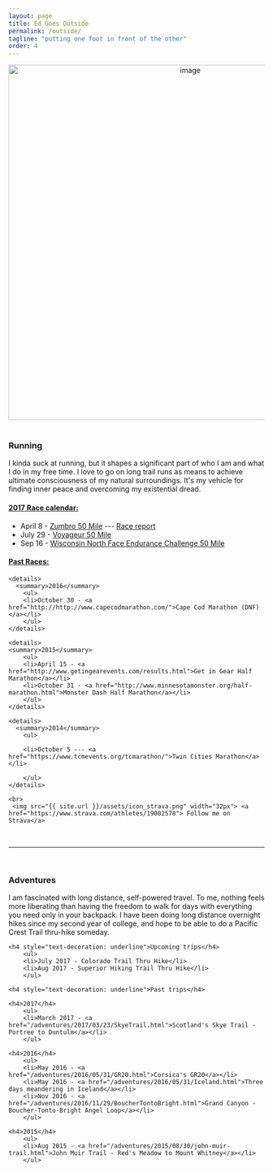 ```yaml
---
layout: page
title: Ed Goes Outside
permalink: /outside/
tagline: "putting one foot in front of the other"
order: 4
---
```




<div class="outside">

<div style="text-align: center;"><img src="{{ site.url }}/assets/nature-cover.jpg" width="700" alt="image"></div><br>


<h3> Running </h3>


<div class="outside-racing">

<p>I kinda suck at running, but it shapes a significant part of who I am and what I do in my free time. I love to go on long trail runs as means to achieve ultimate consciousness of my natural surroundings. It's my vehicle for finding inner peace and overcoming my existential dread. </p>

<h4 style="text-decoration: underline">2017 Race calendar: </h4>
		<ul>
		<li>April 8 - <a href="https://www.zumbroendurancerun.com/">Zumbro 50 Mile</a> --- <a href="/running/2017/04/10/zumbro50.html">Race report</a></li>
		<li>July 29 - <a href="http://www.voyageur50.com/"> Voyageur 50 Mile</a></li>
		<li>Sep 16 - <a href="https://www.thenorthface.com/get-outdoors/endurance-challenge/wisconsin.html"> Wisconsin North Face Endurance Challenge 50 Mile</a></li>
		</ul>

<h4 style="text-decoration: underline">Past Races: </h4>

	<details>
	  <summary>2016</summary>
		<ul>
		<li>October 30 - <a href="http://http://www.capecodmarathon.com/">Cape Cod Marathon (DNF)</a></li>
		</ul>
	</details>

	<details>
	<summary>2015</summary>
		<ul>
		<li>April 15 - <a href="http://www.getingearevents.com/results.html">Get in Gear Half Marathon</a></li>
		<li>October 31 - <a href="http://www.minnesotamonster.org/half-marathon.html">Monster Dash Half Marathon</a></li>
		</ul>
	</details>

	<details>
	  <summary>2014</summary>
		<ul>

		<li>October 5 --- <a href="https://www.tcmevents.org/tcmarathon/">Twin Cities Marathon</a></li>

		</ul>
	</details>

	<br>
	 <img src="{{ site.url }}/assets/icon_strava.png" width="32px"> <a href="https://www.strava.com/athletes/19002578"> Follow me on Strava</a>

</div>

<br>
<hr>
<br>

<h3> Adventures </h3>


<div class="outside-adventures">
	<p> I am fascinated with long distance, self-powered travel. To me, nothing feels more liberating than having the freedom to walk for days with everything you need only in your backpack. I have been doing long distance overnight hikes since my second year of college, and hope to be able to do a Pacific Crest Trail thru-hike someday. </p>
	

	<h4 style="text-decoration: underline">Upcoming trips</h4>
		<ul>
		<li>July 2017 - Colorado Trail Thru Hike</li>
		<li>Aug 2017 - Superior Hiking Trail Thru Hike</li>
		</ul>

	<h4 style="text-decoration: underline">Past trips</h4>

	<h4>2017</h4>
		<ul>
		<li>March 2017 - <a href="/adventures/2017/03/23/SkyeTrail.html">Scotland's Skye Trail - Portree to Duntulm</a></li>
		</ul>

	<h4>2016</h4>
		<ul>
		<li>May 2016 - <a href="/adventures/2016/05/31/GR20.html">Corsica's GR20</a></li>
		<li>May 2016 - <a href="/adventures/2016/05/31/Iceland.html">Three days meandering in Iceland</a></li>
		<li>Nov 2016 - <a href="/adventures/2016/11/29/BoucherTontoBright.html">Grand Canyon - Boucher-Tonto-Bright Angel Loop</a></li>
		</ul>

	<h4>2015</h4>
		<ul>
		<li>Aug 2015 - <a href="/adventures/2015/08/30/john-muir-trail.html">John Muir Trail - Red's Meadow to Mount Whitney</a></li>
		</ul>

</div>

</div>
